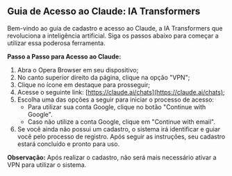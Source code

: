 ## Guia de Acesso ao Claude: IA Transformers

Bem-vindo ao guia de cadastro e acesso ao Claude, a IA Transformers que revoluciona a inteligência artificial. Siga os passos abaixo para começar a utilizar essa poderosa ferramenta.

**Passo a Passo para Acesso ao Claude:**

1. Abra o Opera Browser em seu dispositivo;
2. No canto superior direito da página, clique na opção "VPN";
3. Clique no ícone em destaque para prosseguir;
4. Acesse o seguinte link: [https://claude.ai/chats](https://claude.ai/chats);
5. Escolha uma das opções a seguir para iniciar o processo de acesso:
   - Para utilizar sua conta Google, clique no botão "Continue with Google".
   - Caso não utilize a conta Google, clique em "Continue with email".
6. Se você ainda não possui um cadastro, o sistema irá identificar e guiar você pelo processo de registro. Após seguir as instruções, seu cadastro estará concluído e pronto para uso.

**Observação:** Após realizar o cadastro, não será mais necessário ativar a VPN para utilizar o sistema.
